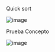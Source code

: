 Quick sort

![image](https://github.com/GustaCortez/Primer-parcial/assets/93358662/1fe587bd-6018-433d-ba92-08b8595a6775)

Prueba Concepto

![image](https://github.com/GustaCortez/Primer-parcial/assets/93358662/f9abb6bb-7622-4ce4-8443-ae4ff8ccaf22)

